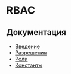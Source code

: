 RBAC
======================

## Документация

* [Введение](intro.md)
* [Разрешения](permission.md)
* [Роли](role.md)
* [Константы](const.md)
